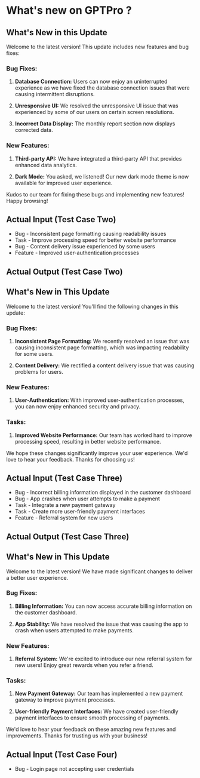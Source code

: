 # What's new on GPTPro ?
 

## What's New in this Update

Welcome to the latest version! This update includes new features and bug fixes:

### Bug Fixes:
1. **Database Connection:** Users can now enjoy an uninterrupted experience as we have fixed the database connection issues that were causing intermittent disruptions.

2. **Unresponsive UI:** We resolved the unresponsive UI issue that was experienced by some of our users on certain screen resolutions.

3. **Incorrect Data Display:** The monthly report section now displays corrected data.

### New Features:
1. **Third-party API:** We have integrated a third-party API that provides enhanced data analytics.

2. **Dark Mode:** You asked, we listened! Our new dark mode theme is now available for improved user experience.

Kudos to our team for fixing these bugs and implementing new features! Happy browsing!
    
    
## Actual Input (Test Case Two)
<ul>
  <li>Bug - Inconsistent page formatting causing readability issues</li>
  <li>Task - Improve processing speed for better website performance</li>
  <li>Bug - Content delivery issue experienced by some users</li>
  <li>Feature - Improved user-authentication processes</li>
</ul>

## Actual Output (Test Case Two)
## What's New in This Update

Welcome to the latest version! You'll find the following changes in this update:

### Bug Fixes:
1. **Inconsistent Page Formatting:** We recently resolved an issue that was causing inconsistent page formatting, which was impacting readability for some users.

2. **Content Delivery:** We rectified a content delivery issue that was causing problems for users.

### New Features:
1. **User-Authentication:** With improved user-authentication processes, you can now enjoy enhanced security and privacy.

### Tasks:
1. **Improved Website Performance:** Our team has worked hard to improve processing speed, resulting in better website performance.

We hope these changes significantly improve your user experience. We'd love to hear your feedback. Thanks for choosing us!
    
## Actual Input (Test Case Three)
<ul>
  <li>Bug - Incorrect billing information displayed in the customer dashboard</li>
  <li>Bug - App crashes when user attempts to make a payment</li>
  <li>Task - Integrate a new payment gateway </li>
  <li>Task - Create more user-friendly payment interfaces</li>
  <li>Feature - Referral system for new users</li>
</ul>

## Actual Output (Test Case Three)

## What's New in This Update

Welcome to the latest version! We have made significant changes to deliver a better user experience.

### Bug Fixes:
1. **Billing Information:** You can now access accurate billing information on the customer dashboard.

2. **App Stability:** We have resolved the issue that was causing the app to crash when users attempted to make payments.

### New Features:
1. **Referral System:** We're excited to introduce our new referral system for new users! Enjoy great rewards when you refer a friend.

### Tasks:
1. **New Payment Gateway:** Our team has implemented a new payment gateway to improve payment processes.

2. **User-friendly Payment Interfaces:** We have created user-friendly payment interfaces to ensure smooth processing of payments.

We'd love to hear your feedback on these amazing new features and improvements. Thanks for trusting us with your business!

## Actual Input (Test Case Four)
<ul>
  <li>Bug - Login page not accepting user credentials </li
